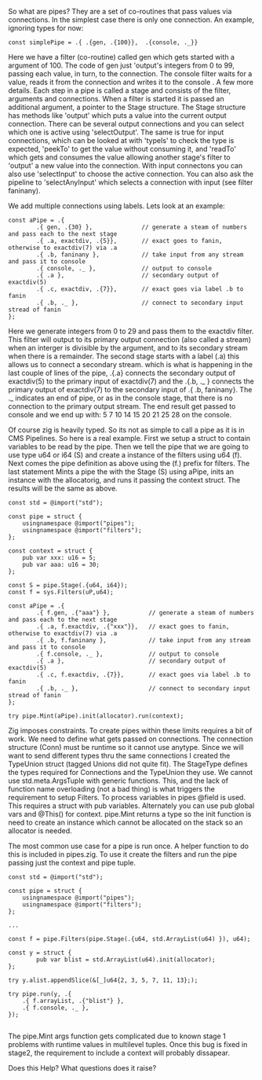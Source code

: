 So what are pipes?  They are a set of co-routines that pass values via connections.  In the simplest case there is only one connection.  An example, ignoring types for now:
```
const simplePipe = .{ .{gen, .{100}},  .{console, ._}}
```
Here we have a filter (co-routine) called gen which gets started with a argument of 100.  The code of gen just 'output's integers from 0 to 99, passing each value, in turn, to the connection.  The console filter waits for a value, reads it from the connection and writes it to the console .   A few more details.  Each step in a pipe is called a stage and consists of the filter, arguments and connections.  When a filter is started it is passed an additional argument, a pointer to the Stage structure.  The Stage structure has methods like 'output' which puts a value into the current output connection.  There can be several output connections and you can select which one is active using 'selectOutput'.  The same is true for input connections, which can be looked at with 'typeIs' to check the type is expected, 'peekTo' to get the value without consuming it, and 'readTo' which gets and consumes the value allowing another stage's filter to 'output' a new value into the connection.  With input connectons you can also use 'selectInput' to choose the active connection.  You can also ask the pipeline to 'selectAnyInput' which selects a connection with input (see filter faninany).

We add multiple connections using labels.  Lets look at an example:
```
const aPipe = .{ 
        .{ gen, .{30} },              // generate a steam of numbers and pass each to the next stage
        .{ .a, exactdiv, .{5}},       // exact goes to fanin, otherwise to exactdiv(7) via .a
        .{ .b, faninany },            // take input from any stream and pass it to console
        .{ console, ._ },             // output to console
        .{ .a },                      // secondary output of exactdiv(5)
        .{ .c, exactdiv, .{7}},       // exact goes via label .b to fanin
        .{ .b, ._ },                  // connect to secondary input stread of fanin
};
```
Here we generate integers from 0 to 29 and pass them to the exactdiv filter.  This filter will output to its primary output connection (also called a stream) when an interger is divisible by the argument, and to its secondary stream when there is a remainder.  The second stage starts with a label (.a) this allows us to connect a secondary stream.  which is what is happening in the last couple  of lines of the pipe, .{.a} connects the secondary output of exactdiv(5) to the primary input of exactdiv(7) and the .{.b, ._ } connects the primary output of exactdiv(7) to the secondary input of .{ .b, faninany}.  The ._  indicates an end of pipe, or as in the console stage, that there is no connection to the primary output stream.  The end result get passed to console and we end up with: 5 7 10 14 15 20 21 25 28 on the console.

Of course zig is heavily typed.  So its not as simple to call a pipe as it is in CMS Pipelines.  So here is a real example.  First we setup a struct to contain variables to be read by the pipe.  Then we tell the pipe that we are going to use type u64 or i64 (S) and create a instance of the filters using u64 (f).  Next comes the pipe definition as above using the (f.) prefix for filters.  The last statement Mints a pipe the with the Stage (S) using aPipe, inits an instance with the allocatorig, and runs it passing the context struct.   The results will be the same as above.
```
const std = @import("std");

const pipe = struct {
    usingnamespace @import("pipes");
    usingnamespace @import("filters");
};

const context = struct {
    pub var xxx: u16 = 5;
    pub var aaa: u16 = 30;
};

const S = pipe.Stage(.{u64, i64});
const f = sys.Filters(uP,u64);

const aPipe = .{ 
        .{ f.gen, .{"aaa"} },           // generate a steam of numbers and pass each to the next stage
        .{ .a, f.exactdiv, .{"xxx"}},   // exact goes to fanin, otherwise to exactdiv(7) via .a
        .{ .b, f.faninany },            // take input from any stream and pass it to console
        .{ f.console, ._ },             // output to console
        .{ .a },                        // secondary output of exactdiv(5)
        .{ .c, f.exactdiv, .{7}},       // exact goes via label .b to fanin
        .{ .b, ._ },                    // connect to secondary input stread of fanin
};

try pipe.Mint(aPipe).init(allocator).run(context);
```
Zig imposes constraints.  To create pipes within these limits requires a bit of work.  We need to define what gets passed on connections.  The connection structure (Conn) must be runtime so it cannot use anytype.  Since we will want to send different types thru the same connections I created the TypeUnion struct (tagged Unions did not quite fit).   The StageType defines the types required for Connections and the TypeUnion they use.  We cannot use std.meta.ArgsTuple with generic functions.  This, and the lack of function name overloading (not a bad thing) is what triggers the requirement to setup Filters.  To process variables in pipes @field is used.  This requires a struct with pub variables.  Alternately you can use pub global vars and @This() for context.   pipe.Mint returns a type so the init function is need to create an instance which cannot be allocated on the stack so an allocator is needed.

The most common use case for a pipe is run once.  A helper function to do this is included in pipes.zig.  To use it create the filters and run the pipe passing just the context and pipe tuple.

```
const std = @import("std");

const pipe = struct {
    usingnamespace @import("pipes");
    usingnamespace @import("filters");
};

...

const f = pipe.Filters(pipe.Stage(.{u64, std.ArrayList(u64) }), u64);

const y = struct {
        pub var blist = std.ArrayList(u64).init(allocator);
};
    
try y.alist.appendSlice(&[_]u64{2, 3, 5, 7, 11, 13};);    

try pipe.run(y, .{
    .{ f.arrayList, .{"blist"} },
    .{ f.console, ._ },
});
    
```

The pipe.Mint args function gets complicated due to known stage 1 problems with runtime values in multilevel tuples.  Once this 
bug is fixed in stage2, the requirement to include a context will probably dissapear. 

Does this Help?  What questions does it raise?
